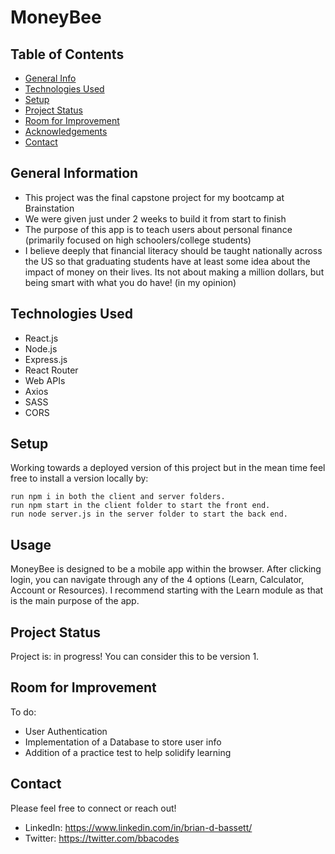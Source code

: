 # MoneyBee

## Table of Contents

- [General Info](#general-information)
- [Technologies Used](#technologies-used)
- [Setup](#setup)
- [Project Status](#project-status)
- [Room for Improvement](#room-for-improvement)
- [Acknowledgements](#acknowledgements)
- [Contact](#contact)

## General Information

- This project was the final capstone project for my bootcamp at Brainstation
- We were given just under 2 weeks to build it from start to finish
- The purpose of this app is to teach users about personal finance (primarily focused on high schoolers/college students) 
- I believe deeply that financial literacy should be taught nationally across the US so that graduating students have at least some idea about the impact of money on their lives. Its not about making a million dollars, but being smart with what you do have! (in my opinion)

## Technologies Used

- React.js
- Node.js
- Express.js
- React Router
- Web APIs
- Axios
- SASS
- CORS

## Setup

Working towards a deployed version of this project but in the mean time feel free to install a version locally by:

    run npm i in both the client and server folders.
    run npm start in the client folder to start the front end.
    run node server.js in the server folder to start the back end.

## Usage

MoneyBee is designed to be a mobile app within the browser. After clicking login, you can navigate through any of the 4 options (Learn, Calculator, Account or Resources). I recommend starting with the Learn module as that is the main purpose of the app.

## Project Status

Project is: in progress! You can consider this to be version 1.

## Room for Improvement

To do:

- User Authentication
- Implementation of a Database to store user info
- Addition of a practice test to help solidify learning

## Contact

Please feel free to connect or reach out!

- LinkedIn: https://www.linkedin.com/in/brian-d-bassett/
- Twitter: https://twitter.com/bbacodes
